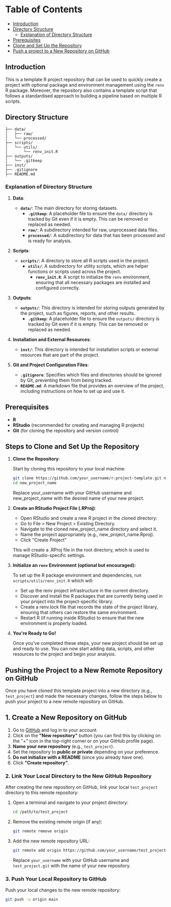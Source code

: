 # Table of Contents

- [Introduction](#introduction)
- [Directory Structure](#directory-structure)
  - [Explanation of Directory Structure](#explanation-of-directory-structure)
- [Prerequisites](#prerequisites)
- [Clone and Set Up the Repository](#steps-to-clone-and-set-up-the-repository)
- [Push a project to a New Repository on GitHub](#pushing-the-project-to-a-new-remote-repository-on-github)

## Introduction
This is a template R project repository that can be used to quickly create a project with optional package and environment management using the `renv` R package. Moreover, the repository also contains a template script that follows a standardised approach to building a pipeline based on multiple R scripts.

## Directory Structure
```
├── data/
│   ├── raw/
│   └── processed/
├── scripts/
│   └── utils/
│       └── renv_init.R
├── outputs/
│   └── .gitkeep
├── inst/
├── .gitignore
├── README.md

```
### Explanation of Directory Structure

1. **Data**:
   - **`data/`**: The main directory for storing datasets.
     - **`.gitkeep`**: A placeholder file to ensure the `data/` directory is tracked by Git even if it is empty. This can be removed or replaced as needed.
     - **`raw/`**: A subdirectory intended for raw, unprocessed data files.
     - **`processed/`**: A subdirectory for data that has been processed and is ready for analysis.

2. **Scripts**:
   - **`scripts/`**: A directory to store all R scripts used in the project.
     - **`utils/`**: A subdirectory for utility scripts, which are helper functions or scripts used across the project.
       - **`renv_init.R`**: A script to initialize the `renv` environment, ensuring that all necessary packages are installed and configured correctly.

3. **Outputs**:
   - **`outputs/`**: This directory is intended for storing outputs generated by the project, such as figures, reports, and other results.
     - **`.gitkeep`**: A placeholder file to ensure the `outputs/` directory is tracked by Git even if it is empty. This can be removed or replaced as needed.

4. **Installation and External Resources**:
   - **`inst/`**: This directory is intended for installation scripts or external resources that are part of the project.

5. **Git and Project Configuration Files**:
   - **`.gitignore`**: Specifies which files and directories should be ignored by Git, preventing them from being tracked.
   - **`README.md`**: A markdown file that provides an overview of the project, including instructions on how to set up and use it.

## Prerequisites
- **R**
- **RStudio** (recommended for creating and managing R projects)
- **Git** (for cloning the repository and version control)

## Steps to Clone and Set Up the Repository

1. **Clone the Repository**:
   
   Start by cloning this repository to your local machine:

   ```bash
   git clone https://github.com/your_username/r-project-template.git new_project_name
   cd new_project_name
   ```
   Replace your_username with your GitHub username and new_project_name with the desired name of your new project.

2. **Create an RStudio Project File (.RProj)**:
   
   - Open RStudio and create a new R project in the cloned directory:
   - Go to File > New Project > Existing Directory.
   - Navigate to the cloned new_project_name directory and select it.
   - Name the project appropriately (e.g., new_project_name.Rproj).
   - Click "Create Project"

   This will create a .RProj file in the root directory, which is used to manage RStudio-specific settings.

3. **Initialize an `renv` Environment (optional but encouraged):**
   
   To set up the R package environment and dependencies, run `scripts/utils/renv_init.R` which will:
   
   - Set up the renv project infrastructure in the current directory.
   - Discover and install the R packages that are currently being used in your project into the project-specific library.
   - Create a renv.lock file that records the state of the project library, ensuring that others can restore the same environment.
   - Restart R (if running inside RStudio) to ensure that the new environment is properly loaded.

4. **You're Ready to Go!**

   Once you've completed these steps, your new project should be set up and ready to use. You can now start adding data, scripts, and other resources to the project and begin your analysis.

## Pushing the Project to a New Remote Repository on GitHub

Once you have cloned this template project into a new directory (e.g., `test_project`) and made the necessary changes, follow the steps below to push your project to a new remote repository on GitHub.

## 1. Create a New Repository on GitHub

1. Go to [GitHub](https://github.com) and log in to your account.
2. Click on the **"New repository"** button (you can find this by clicking on the "+" icon in the top-right corner or on your GitHub profile page).
3. **Name your new repository** (e.g., `test_project`).
4. Set the repository to **public or private** depending on your preference.
5. **Do not initialize with a README** (since you already have one).
6. Click **"Create repository"**.

### 2. Link Your Local Directory to the New GitHub Repository

After creating the new repository on GitHub, link your local `test_project` directory to this remote repository:

1. Open a terminal and navigate to your project directory:

    ```bash
    cd /path/to/test_project
    ```

2. Remove the existing remote origin (if any):

    ```bash
    git remote remove origin
    ```

3. Add the new remote repository URL:

    ```bash
    git remote add origin https://github.com/your_username/test_project.git
    ```

    Replace `your_username` with your GitHub username and `test_project.git` with the name of your new repository.

### 3. Push Your Local Repository to GitHub

Push your local changes to the new remote repository:

```bash
git push -u origin main
```